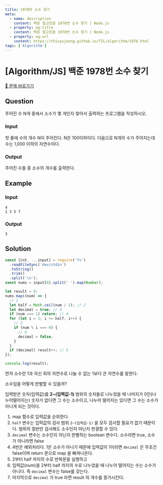 ```yaml
---
title: 1978번 소수 찾기
meta:
  - name: description
    content: 백준 알고르즘 1978번 소수 찾기 | Node.js
  - property: og:title
    content: 백준 알고르즘 1978번 소수 찾기 | Node.js
  - property: og:url
    content: https://thisyujeong.github.io/TIL/algorithm/1978.html
tags: ['Algorithm']
---
```


# [Algorithm/JS] 백준 1978번 소수 찾기

[🔗 문제 바로가기](https://www.acmicpc.net/problem/1978)

## Question

주어진 수 N개 중에서 소수가 몇 개인지 찾아서 출력하는 프로그램을 작성하시오.

### Input

첫 줄에 수의 개수 N이 주어진다. N은 100이하이다. 다음으로 N개의 수가 주어지는데 수는 1,000 이하의 자연수이다.

### Output

주어진 수들 중 소수의 개수를 출력한다.

## Example

### Input

```
4
1 3 5 7
```

### Output

```
3
```

## Solution

```js
const [cnt, ...input] = require('fs')
  .readFileSync('dev/stdin')
  .toString()
  .trim()
  .split('\n');
const nums = input[0].split(' ').map(Number);

let result = 0;
nums.map((num) => {
  // 1
  let half = Math.ceil(num / 2); // 2
  let decimal = true; // 3
  if (num === 1) return; // 4
  for (let i = 2; i <= half; i++) {
    // 5
    if (num % i === 0) {
      // 6
      decimal = false;
    }
  }
  if (decimal) result++; // 5
});

console.log(result);
```

먼저 소수란 1과 자신 외의 자연수로 나눌 수 없는 1보다 큰 자연수를 말한다.

소수임을 어떻게 판별할 수 있을까?

입력받은 숫자(입력값)를 **2~(입력값-1)** 범위의 숫자들로 나누었을 때 나머지가 0인(나누어떨어지는) 숫자가 없다면 그 수는 소수이고, 나누어 떨어지는 있다면 그 수는 소수가 아니게 되는 것이다.

1. map 함수로 입력값을 순회한다.
2. `half` 변수는 입력값의 검사 범위 `2~(입력값-1)` 을 모두 검사할 필요가 없기 때문이다. 범위의 절반만 검사해도 소수인지 아닌지 판결할 수 있다.
3. `decimal` 변수는 소수인지 아닌지 판별하는 boolean 변수다. 소수라면 true, 소수가 아니라면 false
4. 4번은 예외처리다. 1은 소수가 아니기 때문에 입력값이 1이라면 `decimal` 은 무조건 false이며 return 문으로 map 을 빠져나온다.
5. 2부터 half 까지의 수로 반복문을 실행하고
6. 입력값(num)을 2부터 half 까지의 수로 나누었을 때 나누어 떨어지는 수는 소수가 아니다. 즉 `decimal` 변수는 false를 갖는다.
7. 마지막으로 `decimal` 가 true 라면 result 의 개수를 증가시킨다.
